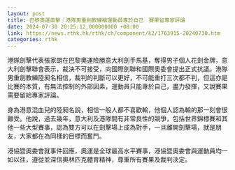 ```yaml
---
layout: post
title: 巴黎奧運直擊｜港隊男重劍教練稱運動員專於自己　賽果留專家評論
date: 2024-07-30 20:25:12.000000000 +08:00
link: https://news.rthk.hk/rthk/ch/component/k2/1763915-20240730.htm
categories: rthk
---
```


港隊劍擊代表張家朗在巴黎奧運險勝意大利劍手馬基，奪得男子個人花劍金牌，意大利劍擊聯會表示，裁決不可接受，向國際劍聯和國際奧委會提出正式抗議。港隊男重劍教練陸昶名相信，裁判的判斷可以更好，不可能重打三次都不判，但這亦是比賽的本質，有無法控制的外部因素，運動員只能專於自己，盡力發揮，又說賽果需要留給專家評論。

身為港意混血兒的陸昶名說，相信一般人都不喜歡輸，他個人認為輸的那一刻會很難受。他說，過去幾年，意大利及港隊間有非常良性的競爭，包括世界錦標賽和其他一些大型賽事，認為雙方可以在劍擊場上成為對手，一旦離開劍擊場，就是朋友，大家都在為同樣的目標而奮鬥。

港協暨奧委會就事件回應，奧運是全球最高水平賽事，港協暨奧委會與運動員均一如以往，遵從並深信奧林匹克體育精神，尊重所有賽果及裁判決定。
